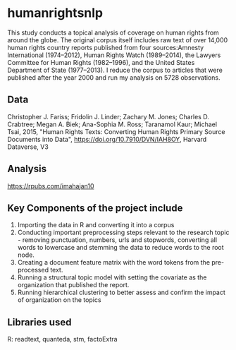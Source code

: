 # humanrightsnlp

This study conducts a topical analysis of coverage on human rights from around the globe. The original corpus itself includes raw text of over 14,000 human rights country reports published from four sources:Amnesty International (1974–2012), Human Rights Watch (1989–2014), the Lawyers Committee for Human Rights (1982–1996), and the United States Department of State (1977–2013). I reduce the corpus to articles that were published after the year 2000 and run my analysis on 5728 observations.

## Data
Christopher J. Fariss; Fridolin J. Linder; Zachary M. Jones; Charles D. Crabtree; Megan A. Biek; Ana-Sophia M. Ross; Taranamol Kaur; Michael Tsai, 2015, "Human Rights Texts: Converting Human Rights Primary Source Documents into Data", https://doi.org/10.7910/DVN/IAH8OY, Harvard Dataverse, V3  

## Analysis 
https://rpubs.com/imahajan10

## Key Components of the project include
1. Importing the data in R and converting it into a corpus
2. Conducting important preprocessing steps relevant to the research topic - removing punctuation, numbers, urls and stopwords, converting all words to lowercase and stemming the data to reduce words to the root node.
3. Creating a document feature matrix with the word tokens from the pre-processed text. 
4. Running a structural topic model with setting the covariate as the organization that published the report.
5. Running hierarchical clustering to better assess and confirm the impact of organization on the topics

## Libraries used
R: readtext, quanteda, stm, factoExtra
